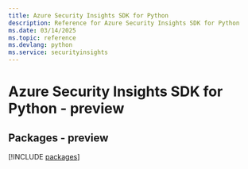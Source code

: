 ```yaml
---
title: Azure Security Insights SDK for Python
description: Reference for Azure Security Insights SDK for Python
ms.date: 03/14/2025
ms.topic: reference
ms.devlang: python
ms.service: securityinsights
---
```

# Azure Security Insights SDK for Python - preview
## Packages - preview
[!INCLUDE [packages](security-insights-index.md)]